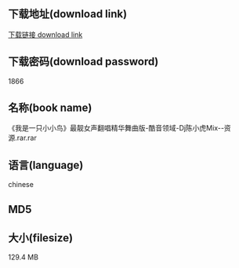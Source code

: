 ## 下载地址(download link)
[下载链接 download link](https://tutu365.netlify.app/?s=%E3%80%8A%E6%88%91%E6%98%AF%E4%B8%80%E5%8F%AA%E5%B0%8F%E5%B0%8F%E9%B8%9F%E3%80%8B%E6%9C%80%E9%9D%93%E5%A5%B3%E5%A3%B0%E7%BF%BB%E5%94%B1%E7%B2%BE%E5%8D%8E%E8%88%9E%E6%9B%B2%E7%89%88-%E9%85%B7%E9%9F%B3%E9%A2%86%E5%9F%9F-Dj%E9%99%88%E5%B0%8F%E8%99%8EMix--%E8%B5%84%E6%BA%90.rar)

## 下载密码(download password)
1866

## 名称(book name)
《我是一只小小鸟》最靓女声翻唱精华舞曲版-酷音领域-Dj陈小虎Mix--资源.rar.rar

## 语言(language)
chinese

## MD5


## 大小(filesize)
129.4 MB
